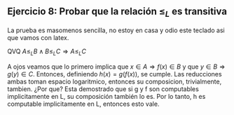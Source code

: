## Ejercicio 8: Probar que la relación $\leq_L$ es transitiva

La prueba es masomenos sencilla, no estoy en casa y odio este teclado asi que vamos con latex.

QVQ $A \leq_L B \land B \leq_L C \Rightarrow A \leq_L C$

A ojos veamos que lo primero implica que
$x \in A \Rightarrow f(x) \in B$ y que $y \in B \Rightarrow g(y) \in C$. Entonces, definiendo $h(x) = g(f(x))$, se cumple. Las reducciones ambas toman espacio logaritmico, entonces su composicion, trivialmente, tambien. ¿Por que? Esta demostrado que si g y f son computables implicitamente en L, su composición también lo es. Por lo tanto, h es computable implicitamente en L, entonces esto vale.